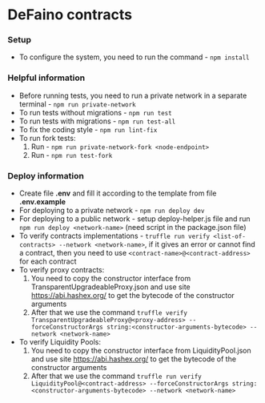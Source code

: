 # DeFaino contracts

### Setup

- To configure the system, you need to run the command - `npm install`

### Helpful information

- Before running tests, you need to run a private network in a separate terminal - `npm run private-network`
- To run tests without migrations - `npm run test`
- To run tests with migrations - `npm run test-all`
- To fix the coding style - `npm run lint-fix`
- To run fork tests:
    1. Run - `npm run private-network-fork <node-endpoint>`
    1. Run - `npm run test-fork`

### Deploy information

- Create file **.env** and fill it according to the template from file **.env.example**
- For deploying to a private network - `npm run deploy dev`
- For deploying to a public network - setup deploy-helper.js file and run `npm run deploy <network-name>` (need script in the package.json file)
- To verify contracts implementations - `truffle run verify <list-of-contracts> --network <network-name>`, if it gives an error or cannot find a contract, then you need to use `<contract-name>@<contract-address>` for each contract
- To verify proxy contracts:
    1. You need to copy the constructor interface from TransparentUpgradeableProxy.json and use site https://abi.hashex.org/ to get the bytecode of the constructor arguments
    1. After that we use the command `truffle verify TransparentUpgradeableProxy@<proxy-address> --forceConstructorArgs string:<constructor-arguments-bytecode> --network <network-name>`
- To verify Liquidity Pools:
    1. You need to copy the constructor interface from LiquidityPool.json and use site https://abi.hashex.org/ to get the bytecode of the constructor arguments
    1. After that we use the command `truffle run verify LiquidityPool@<contract-address> --forceConstructorArgs string:<constructor-arguments-bytecode> --network <network-name>`